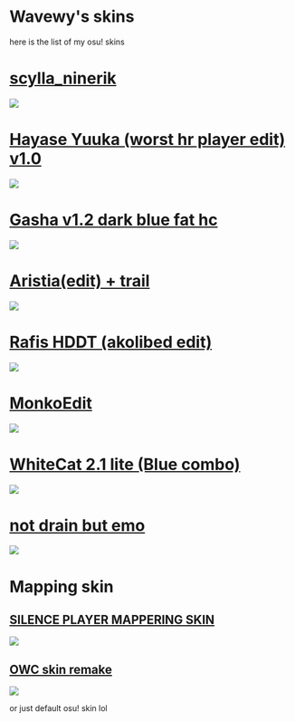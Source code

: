 # Wavewy's skins
here is the list of my osu! skins

# [scylla_ninerik](https://skins.osuck.net/skins/3418?v=0)
![](https://files.osuck.link/images/skins/439a8835003d20ca2c7fec0408f5125e.webp)

# [Hayase Yuuka (worst hr player edit) v1.0](https://skins.osuck.net/api/skins/3322/download?v=0&t=2)
![](https://i.ibb.co/4PmNLg8/worst-hr-player.jpg)

# [Gasha v1.2 dark blue fat hc](https://wei44th.s-ul.eu/5Gkp1BjL)
![](https://i.ibb.co/h1yWMvJ/image.png)

# [Aristia(edit) + trail](https://drive.google.com/file/d/1aITP2lByLkO3Wa7grr1_1CS2ba0NpusT/view)
![](https://files.osuck.link/images/skins/f023275baf7f83b81ad25ad4d5ff7e9a.webp)

# [Rafis HDDT (akolibed edit)](https://drive.google.com/file/d/1kR5SPyEJzT9mMEL9F0VuZLeo1naMSIhc/view)
![](https://files.osuck.link/images/skins/e87e110f4b6652dba712d5cdf1c4a202.webp)

# [MonkoEdit](https://drive.google.com/file/d/1m5zptef-Cr5UXtXBdtu0LFrV_Sldb6hr/view)
![](https://files.osuck.link/images/skins/ab358180380acd6b11f7def15b844b20.webp)

# [WhiteCat 2.1 lite (Blue combo)](https://drive.google.com/file/d/1dYRD-l5tpfw2820mBs6bH1QuhzKv43r2/view?usp=sharing)
![](https://files.osuck.link/images/skins/efca28a882f6e151e4bb40c572edbe14_md.webp)

# [not drain but emo](https://drive.google.com/file/d/1OUBVfpqxHnpzl7yChkcK14tZHjnrEUjL/view)
![](https://clips-media-assets2.twitch.tv/K2YBlX5J1LqB-dvMQUGTRQ/AT-cm%7CK2YBlX5J1LqB-dvMQUGTRQ-preview-480x272.jpg)

# Mapping skin
## [SILENCE PLAYER MAPPERING SKIN](https://wei44th.s-ul.eu/VDZQzM5V)
![](https://osu.gatari.pw/ss/WNV91BKJ.jpg)

## [OWC skin remake](https://drive.google.com/file/d/1YaGFORws1VNJqlwWsavoBzUpoH90Jm_Z/view?usp=sharing)
![](https://i.ibb.co/mCz4Kw8/E74-E50-BB-4560-4-EC8-971-F-4-EDD8-A6-E4-A87.png)


or just default osu! skin lol
